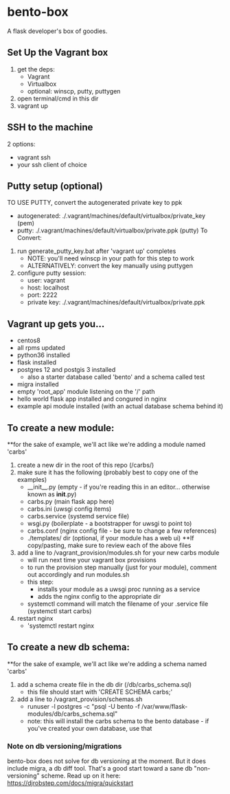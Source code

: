 # bento-box
A flask developer's box of goodies.

## Set Up the Vagrant box
1. get the deps:
    * Vagrant
    * Virtualbox
    * optional: winscp, putty, puttygen
2. open terminal/cmd in this dir
3. vagrant up

## SSH to the machine
2 options:
* vagrant ssh
* your ssh client of choice

## Putty setup (optional)
TO USE PUTTY, convert the autogenerated private key to ppk
* autogenerated: ./.vagrant/machines/default/virtualbox/private_key (pem)
* putty: ./.vagrant/machines/default/virtualbox/private.ppk (putty)
To Convert:
1. run generate_putty_key.bat after 'vagrant up' completes
    * NOTE: you'll need winscp in your path for this step to work
    * ALTERNATIVELY: convert the key manually using puttygen
2. configure putty session:
    * user: vagrant
    * host: localhost
    * port: 2222
    * private key: ./.vagrant/machines/default/virtualbox/private.ppk

## Vagrant up gets you...
* centos8
* all rpms updated
* python36 installed
* flask installed
* postgres 12 and postgis 3 installed
    * also a starter database called 'bento' and a schema called test
* migra installed
* empty 'root_app' module listening on the '/' path
* hello world flask app installed and congured in nginx
* example api module installed (with an actual database schema behind it)

## To create a new module:
**for the sake of example, we'll act like we're adding a module named 'carbs'
1. create a new dir in the root of this repo (/carbs/)
2. make sure it has the following (probably best to copy one of the examples)
    * \_\_init\_\_.py (empty - if you're reading this in an editor... otherwise known as __init__.py)
    * carbs.py (main flask app here)
    * carbs.ini (uwsgi config items)
    * carbs.service (systemd service file)
    * wsgi.py (boilerplate - a bootstrapper for uwsgi to point to)
    * carbs.conf (nginx config file - be sure to change a few references)
    * ./templates/ dir (optional, if your module has a web ui)
**If copy/pasting, make sure to review each of the above files
3. add a line to /vagrant_provision/modules.sh for your new carbs module
    * will run next time your vagrant box provisions
    * to run the provision step manually (just for your module), comment out accordingly and run modules.sh
    * this step:
        * installs your module as a uwsgi proc running as a service
        * adds the nginx config to the appropriate dir
    * systemctl command will match the filename of your .service file (systemctl start carbs)
4. restart nginx
    * 'systemctl restart nginx

## To create a new db schema:
**for the sake of example, we'll act like we're adding a schema named 'carbs'
1. add a schema create file in the db dir (/db/carbs_schema.sql)
    * this file should start with 'CREATE SCHEMA carbs;'
2. add a line to /vagrant_provision/schemas.sh
    * runuser -l postgres -c "psql -U bento -f /var/www/flask-modules/db/carbs_schema.sql"
    * note: this will install the carbs schema to the bento database - if you've created your own database, use that

### Note on db versioning/migrations
bento-box does not solve for db versioning at the moment. But it does include migra, a db diff tool. That's a good start toward a sane db "non-versioning" scheme.
Read up on it here: https://djrobstep.com/docs/migra/quickstart